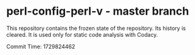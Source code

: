 # perl-config-perl-v - master branch

This repository contains the frozen state of the repository.
Its history is cleared. It is used only for static code
analysis with Codacy.

Commit Time: 1729824462